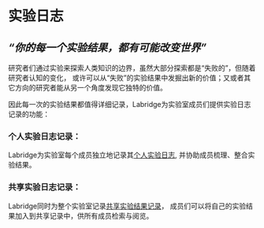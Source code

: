 # 实验日志

## _“你的每一个实验结果，都有可能改变世界”_

研究者们通过实验来探索人类知识的边界，虽然大部分探索都是“失败的”，但随着研究者认知的变化，
或许可以从“失败”的实验结果中发掘出新的价值；又或者其它方向的研究者能从另一个角度发现它独特的价值。

因此每一次的实验结果都值得详细记录，Labridge为实验室成员们提供实验日志记录的功能：

### 个人实验日志记录：
Labridge为实验室每个成员独立地记录其[个人实验日志](./personal_experiment/index.md), 并协助成员梳理、整合实验结果。

### 共享实验日志记录：
Labridge同时为整个实验室记录[共享实验结果记录](./shared_experiment/index.md)，
成员们可以将自己的实验结果加入到共享记录中，供所有成员检索与阅览。
